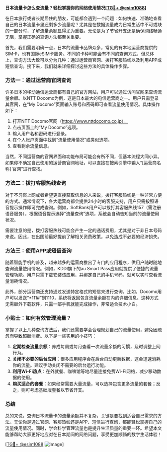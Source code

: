 **日本流量卡怎么查流量？轻松掌握你的网络使用情况[[TG💪+ @esim1088](https://t.me/s/esim1088)]**

在日本旅行或者长期居住的朋友，可能都会遇到一个问题：如何快速、准确地查看自己的日本流量卡里还剩多少流量呢？尤其是在数据流量成为日常生活中不可或缺的一部分时，了解流量余额显得尤为重要。无论是为了节省开支还是确保网络畅通无阻，掌握正确的查询方法都至关重要。

首先，我们需要明确一点，日本的流量卡品牌众多，常见的有本地运营商提供的SIM卡，也有国际eSIM卡服务。不同的卡种可能会有不同的查询方式，但总体上，查询方法大致可以分为几种：通过运营商官网、拨打客服热线以及利用APP或短信查询。接下来，我们就来详细探讨这些方法的具体操作步骤。

### 方法一：通过运营商官网查询

许多日本的移动通信运营商都有自己的官方网站，用户可以通过访问官网来查询流量余额。以NTT Docomo为例，这是日本最大的电信运营商之一。用户只需登录其官网，在“My Docomo”页面输入账号和密码即可查看流量使用情况。具体操作如下：

1. 打开NTT Docomo官网（https://www.nttdocomo.co.jp）。
2. 点击页面上的“My Docomo”选项。
3. 输入用户名和密码进行登录。
4. 在个人账户页面中找到“流量使用情况”或类似选项。
5. 查看剩余流量信息。

当然，不同运营商的官网界面和功能布局可能会有所不同，但基本流程大同小异。如果你不确定自己使用的运营商官网地址，可以直接在搜索引擎中输入“[运营商名称] 官网”进行查找。

### 方法二：拨打客服热线查询

对于不习惯上网或者希望更直接获取信息的人来说，拨打客服热线是一种非常方便的方式。通常情况下，各大运营商都会提供24小时的客服支持，用户只需按照语音提示操作即可完成查询。例如，SoftBank用户可以拨打其客服热线157（需注册语音服务），根据语音提示选择“流量查询”选项，系统会自动告知当前的流量使用状况。

需要注意的是，拨打客服热线可能会产生一定的通话费用，尤其是对于非日本号码来说。因此，在出国前最好提前了解相关资费政策，以免造成不必要的经济损失。

### 方法三：使用APP或短信查询

随着智能手机的普及，越来越多的运营商推出了专门的应用程序，供用户随时随地查询流量使用情况。例如，KDDI旗下的au Smart Pass应用就提供了便捷的流量管理功能。用户只需下载安装该应用，并绑定自己的手机号码，就可以实时查看流量消耗情况。

此外，部分运营商还支持通过发送特定格式的短信来进行查询。比如，Docomo用户可以发送“*111#”到1110，系统将返回包含流量余额在内的详细信息。这种方式无需额外下载软件，只需一部手机就能完成操作，非常适合技术小白。

### 小贴士：如何有效管理流量？

掌握了以上几种查询方法后，我们还需要学会合理规划自己的流量使用，避免因疏忽而导致超额消费。以下是一些实用的小技巧：

1. **定期检查流量余额**：养成每周或每月查看一次流量余额的习惯，及时调整上网行为。
2. **关闭不必要的后台应用**：很多应用程序会在后台自动更新数据，这会迅速消耗你的流量。建议手动关闭不需要的后台运行功能。
3. **利用Wi-Fi热点**：在外就餐、咖啡馆等地尽量连接免费Wi-Fi网络，减少移动数据的使用。
4. **购买适合的套餐**：如果经常需要大量流量，可以选择包含更多流量的套餐；反之，则可考虑基础版套餐以节省开支。

### 总结

总的来说，查询日本流量卡的流量余额并不复杂，关键是要找到适合自己需求的方法。无论你是通过官网、客服热线还是APP、短信进行查询，都能轻松掌握自己的流量使用情况。同时，学会科学管理流量也是提升生活质量的重要一环。希望本文能够帮助大家更好地应对在日本期间的网络问题，享受更加顺畅的数字生活体验！

[[TG💪+ @esim1088](https://t.me/s/esim1088) ![Image](https://i.postimg.cc/4NQfJmqS/Snipaste-2025-05-13-00-14-12.png)]